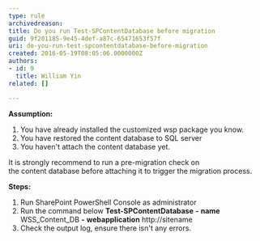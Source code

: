 ```yaml
---
type: rule
archivedreason: 
title: Do you run Test-SPContentDatabase before migration
guid: 9f201185-9e45-4def-a87c-65471653f57f
uri: do-you-run-test-spcontentdatabase-before-migration
created: 2016-05-19T08:05:06.0000000Z
authors:
- id: 9
  title: William Yin
related: []

---
```


**Assumption:**

1. You have already installed the customized wsp package you know.
2. You have restored the content database to SQL server
3. You haven't attach the content database yet.


It is strongly recommend to run a pre-migration check on the content database before attaching it to trigger the migration process.

<!--endintro-->

 **Steps:** 

1. Run SharePoint PowerShell Console as administrator
2. Run the command below
**Test-SPContentDatabase** **-** **name** WSS\_Content\_DB  **-** **webapplication** http://sitename
3. Check the output log, ensure there isn't any errors.
